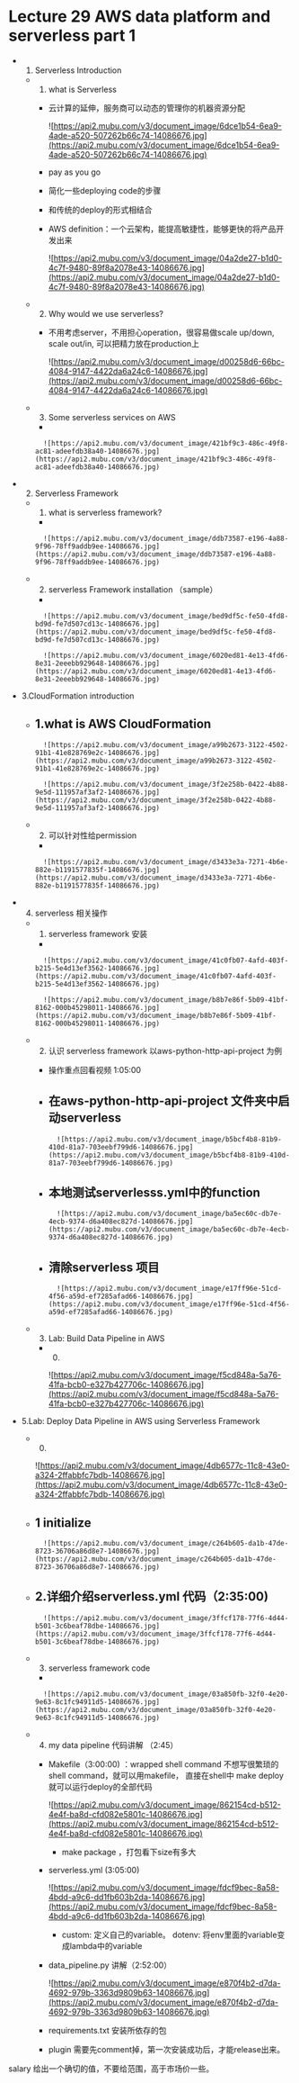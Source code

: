 # Lecture 29 AWS data platform and serverless part 1

- 1. Serverless Introduction
    - 1. what is Serverless
        - 云计算的延伸，服务商可以动态的管理你的机器资源分配
            
            ![https://api2.mubu.com/v3/document_image/6dce1b54-6ea9-4ade-a520-507262b66c74-14086676.jpg](https://api2.mubu.com/v3/document_image/6dce1b54-6ea9-4ade-a520-507262b66c74-14086676.jpg)
            
        - pay as you go
        - 简化一些deploying code的步骤
        - 和传统的deploy的形式相结合
        - AWS definition：一个云架构，能提高敏捷性，能够更快的将产品开发出来
            
            ![https://api2.mubu.com/v3/document_image/04a2de27-b1d0-4c7f-9480-89f8a2078e43-14086676.jpg](https://api2.mubu.com/v3/document_image/04a2de27-b1d0-4c7f-9480-89f8a2078e43-14086676.jpg)
            
    - 2. Why would we use serverless?
        - 不用考虑server，不用担心operation，很容易做scale up/down, scale out/in, 可以把精力放在production上
            
            ![https://api2.mubu.com/v3/document_image/d00258d6-66bc-4084-9147-4422da6a24c6-14086676.jpg](https://api2.mubu.com/v3/document_image/d00258d6-66bc-4084-9147-4422da6a24c6-14086676.jpg)
            
    - 3. Some serverless services on AWS
        - 
            
            ![https://api2.mubu.com/v3/document_image/421bf9c3-486c-49f8-ac81-adeefdb38a40-14086676.jpg](https://api2.mubu.com/v3/document_image/421bf9c3-486c-49f8-ac81-adeefdb38a40-14086676.jpg)
            
- 2. Serverless Framework
    - 1. what is serverless framework?
        - 
            
            ![https://api2.mubu.com/v3/document_image/ddb73587-e196-4a88-9f96-78ff9addb9ee-14086676.jpg](https://api2.mubu.com/v3/document_image/ddb73587-e196-4a88-9f96-78ff9addb9ee-14086676.jpg)
            
    - 2. serverless Framework installation （sample）
        - 
            
            ![https://api2.mubu.com/v3/document_image/bed9df5c-fe50-4fd8-bd9d-fe7d507cd13c-14086676.jpg](https://api2.mubu.com/v3/document_image/bed9df5c-fe50-4fd8-bd9d-fe7d507cd13c-14086676.jpg)
            
            ![https://api2.mubu.com/v3/document_image/6020ed81-4e13-4fd6-8e31-2eeebb929648-14086676.jpg](https://api2.mubu.com/v3/document_image/6020ed81-4e13-4fd6-8e31-2eeebb929648-14086676.jpg)
            
- 3.CloudFormation introduction
    - 1.what is AWS CloudFormation
        - 
            
            ![https://api2.mubu.com/v3/document_image/a99b2673-3122-4502-91b1-41e828769e2c-14086676.jpg](https://api2.mubu.com/v3/document_image/a99b2673-3122-4502-91b1-41e828769e2c-14086676.jpg)
            
            ![https://api2.mubu.com/v3/document_image/3f2e258b-0422-4b88-9e5d-111957af3af2-14086676.jpg](https://api2.mubu.com/v3/document_image/3f2e258b-0422-4b88-9e5d-111957af3af2-14086676.jpg)
            
    - 2. 可以针对性给permission
        - 
            
            ![https://api2.mubu.com/v3/document_image/d3433e3a-7271-4b6e-882e-b1191577835f-14086676.jpg](https://api2.mubu.com/v3/document_image/d3433e3a-7271-4b6e-882e-b1191577835f-14086676.jpg)
            
- 4. serverless 相关操作
    - 1. serverless framework 安装
        - 
            
            ![https://api2.mubu.com/v3/document_image/41c0fb07-4afd-403f-b215-5e4d13ef3562-14086676.jpg](https://api2.mubu.com/v3/document_image/41c0fb07-4afd-403f-b215-5e4d13ef3562-14086676.jpg)
            
            ![https://api2.mubu.com/v3/document_image/b8b7e86f-5b09-41bf-8162-000b45298011-14086676.jpg](https://api2.mubu.com/v3/document_image/b8b7e86f-5b09-41bf-8162-000b45298011-14086676.jpg)
            
    - 2. 认识 serverless framework 以aws-python-http-api-project 为例
        - 操作重点回看视频 1:05:00
        - 在aws-python-http-api-project 文件夹中启动serverless
            - 
                
                ![https://api2.mubu.com/v3/document_image/b5bcf4b8-81b9-410d-81a7-703eebf799d6-14086676.jpg](https://api2.mubu.com/v3/document_image/b5bcf4b8-81b9-410d-81a7-703eebf799d6-14086676.jpg)
                
        - 本地测试serverlesss.yml中的function
            - 
                
                ![https://api2.mubu.com/v3/document_image/ba5ec60c-db7e-4ecb-9374-d6a408ec827d-14086676.jpg](https://api2.mubu.com/v3/document_image/ba5ec60c-db7e-4ecb-9374-d6a408ec827d-14086676.jpg)
                
        - 清除serverless 项目
            - 
                
                ![https://api2.mubu.com/v3/document_image/e17ff96e-51cd-4f56-a59d-ef7285afad66-14086676.jpg](https://api2.mubu.com/v3/document_image/e17ff96e-51cd-4f56-a59d-ef7285afad66-14086676.jpg)
                
    - 3. Lab: Build Data Pipeline in AWS
        - 0.
            
            ![https://api2.mubu.com/v3/document_image/f5cd848a-5a76-41fa-bcb0-e327b427706c-14086676.jpg](https://api2.mubu.com/v3/document_image/f5cd848a-5a76-41fa-bcb0-e327b427706c-14086676.jpg)
            
- 5.Lab: Deploy Data Pipeline in AWS using Serverless Framework
    - 0.
        
        ![https://api2.mubu.com/v3/document_image/4db6577c-11c8-43e0-a324-2ffabbfc7bdb-14086676.jpg](https://api2.mubu.com/v3/document_image/4db6577c-11c8-43e0-a324-2ffabbfc7bdb-14086676.jpg)
        
    - 1 initialize
        - 
            
            ![https://api2.mubu.com/v3/document_image/c264b605-da1b-47de-8723-36706a86d8e7-14086676.jpg](https://api2.mubu.com/v3/document_image/c264b605-da1b-47de-8723-36706a86d8e7-14086676.jpg)
            
    - 2.详细介绍serverless.yml 代码（2:35:00)
        - 
            
            ![https://api2.mubu.com/v3/document_image/3ffcf178-77f6-4d44-b501-3c6beaf78dbe-14086676.jpg](https://api2.mubu.com/v3/document_image/3ffcf178-77f6-4d44-b501-3c6beaf78dbe-14086676.jpg)
            
    - 3. serverless framework code
        - 
            
            ![https://api2.mubu.com/v3/document_image/03a850fb-32f0-4e20-9e63-8c1fc94911d5-14086676.jpg](https://api2.mubu.com/v3/document_image/03a850fb-32f0-4e20-9e63-8c1fc94911d5-14086676.jpg)
            
    - 4. my data pipeline 代码讲解 （2:45）
        - Makefile（3:00:00) ：wrapped shell command 不想写很繁琐的shell command，就可以用makefile， 直接在shell中 make deploy 就可以运行deploy的全部代码
            
            ![https://api2.mubu.com/v3/document_image/862154cd-b512-4e4f-ba8d-cfd082e5801c-14086676.jpg](https://api2.mubu.com/v3/document_image/862154cd-b512-4e4f-ba8d-cfd082e5801c-14086676.jpg)
            
            - make package ，打包看下size有多大
        - serverless.yml (3:05:00)
            
            ![https://api2.mubu.com/v3/document_image/fdcf9bec-8a58-4bdd-a9c6-dd1fb603b2da-14086676.jpg](https://api2.mubu.com/v3/document_image/fdcf9bec-8a58-4bdd-a9c6-dd1fb603b2da-14086676.jpg)
            
            - custom: 定义自己的variable。 dotenv: 将env里面的variable变成lambda中的variable
        - data_pipeline.py 讲解（2:52:00）
            
            ![https://api2.mubu.com/v3/document_image/e870f4b2-d7da-4692-979b-3363d9809b63-14086676.jpg](https://api2.mubu.com/v3/document_image/e870f4b2-d7da-4692-979b-3363d9809b63-14086676.jpg)
            
        - requirements.txt 安装所依存的包
        - plugin 需要先comment掉，第一次安装成功后，才能release出来。

salary 给出一个确切的值，不要给范围，高于市场价一些。